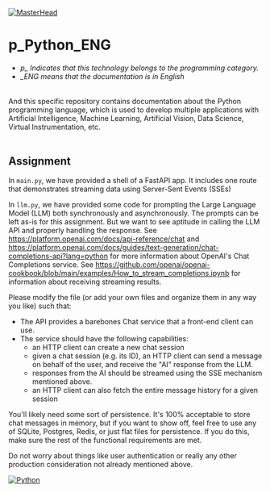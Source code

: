 [![MasterHead](http://dicer0.com/wp-content/uploads/2023/09/Python-di_cer0-Banner.png)](https://dicer0.com/)
# p_Python_ENG
<h6 align="justify">
  <ul>
    <li>p_ Indicates that this technology belongs to the programming category.</li>
    <li>_ENG means that the documentation is in English</li>
  </ul>
</h6>
And this specific repository contains documentation about the Python programming language, which is used to develop multiple applications with Artificial Intelligence, Machine Learning, Artificial Vision, Data Science, Virtual Instrumentation, etc.
&nbsp;
<br/>
&nbsp;

## Assignment

In `main.py`, we have provided a shell of a FastAPI app. It includes one route that demonstrates streaming data using Server-Sent Events (SSEs)

In `llm.py`, we have provided some code for prompting the Large Language Model (LLM) both synchronously and asynchronously. The prompts can be left as-is for this assignment. But we want to see aptitude in calling the LLM API and properly handling the response. See https://platform.openai.com/docs/api-reference/chat and https://platform.openai.com/docs/guides/text-generation/chat-completions-api?lang=python for more information about OpenAI's Chat Completions service. See https://github.com/openai/openai-cookbook/blob/main/examples/How_to_stream_completions.ipynb for information about receiving streaming results.

Please modify the file (or add your own files and organize them in any way you like) such that:
- The API provides a barebones Chat service that a front-end client can use.
- The service should have the following capabilities:
    - an HTTP client can create a new chat session
    - given a chat session (e.g. its ID), an HTTP client can send a message on behalf of the user, and receive the "AI" response from the LLM.
    - responses from the AI should be streamed using the SSE mechanism mentioned above.
    - an HTTP client can also fetch the entire message history for a given session

You'll likely need some sort of persistence. It's 100% acceptable to store chat messages in memory, but if you want to show off, feel free to use any of SQLite, Postgres, Redis, or just flat files for persistence. If you do this, make sure the rest of the functional requirements are met.

Do not worry about things like user authentication or really any other production consideration not already mentioned above.

[![Python](http://dicer0.com/wp-content/uploads/2024/03/p_Python.png)](https://dicer0.com/#skills)
